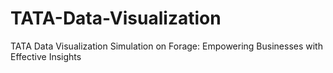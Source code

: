 # TATA-Data-Visualization
TATA Data Visualization Simulation on Forage: Empowering Businesses with Effective Insights
